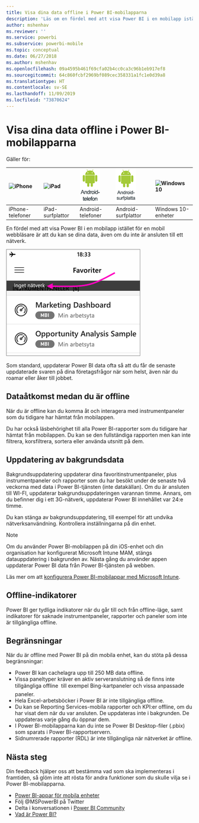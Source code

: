 ```yaml
---
title: Visa dina data offline i Power BI-mobilapparna
description: 'Läs om en fördel med att visa Power BI i en mobilapp istället för en mobil webbläsare: du kan se dina data, även om du inte är ansluten till ett nätverk.'
author: mshenhav
ms.reviewer: ''
ms.service: powerbi
ms.subservice: powerbi-mobile
ms.topic: conceptual
ms.date: 06/27/2018
ms.author: mshenhav
ms.openlocfilehash: 09a4595b461f69cfa02b4cc0ca3c96b1eb917ef8
ms.sourcegitcommit: 64c860fcbf2969bf089cec358331a1fc1e0d39a8
ms.translationtype: HT
ms.contentlocale: sv-SE
ms.lasthandoff: 11/09/2019
ms.locfileid: "73870624"
---
```

# <a name="view-your-data-offline-in-the-power-bi-mobile-apps"></a>Visa dina data offline i Power BI-mobilapparna
Gäller för:

| ![iPhone](./media/mobile-apps-offline-data/iphone-logo-50-px.png) | ![iPad](./media/mobile-apps-offline-data/ipad-logo-50-px.png) | ![Android-telefon](./media/mobile-apps-offline-data/android-phone-logo-50-px.png) | ![Android-surfplatta](./media/mobile-apps-offline-data/android-tablet-logo-50-px.png) | ![Windows 10](./media/mobile-apps-offline-data/win-10-logo-50-px.png) |
|:--- |:--- |:--- |:--- |:--- |
| iPhone-telefoner |iPad-surfplattor |Android-telefoner |Android-surfplattor |Windows 10-enheter |

En fördel med att visa Power BI i en mobilapp istället för en mobil webbläsare är att du kan se dina data, även om du inte är ansluten till ett nätverk. 

![Inget nätverksmeddelande](./media/mobile-apps-offline-data/power-bi-iphone-no-network.png)

Som standard, uppdaterar Power BI data ofta så att du får de senaste uppdaterade svaren på dina företagsfrågor när som helst, även när du roamar eller åker till jobbet.

## <a name="data-access-while-youre-offline"></a>Dataåtkomst medan du är offline
När du är offline kan du komma åt och interagera med instrumentpaneler som du tidigare har hämtat från mobilappen.

Du har också läsbehörighet till alla Power BI-rapporter som du tidigare har hämtat från mobilappen. Du kan se den fullständiga rapporten men kan inte filtrera, korsfiltrera, sortera eller använda utsnitt på dem.

## <a name="background-data-refresh"></a>Uppdatering av bakgrundsdata
Bakgrundsuppdatering uppdaterar dina favoritinstrumentpaneler, plus instrumentpaneler och rapporter som du har besökt under de senaste två veckorna med data i Power BI-tjänsten (inte datakällan). Om du är ansluten till WI-FI, uppdaterar bakgrundsuppdateringen varannan timme. Annars, om du befinner dig i ett 3G-nätverk, uppdaterar Power BI innehållet var 24:e timme.

Du kan stänga av bakgrundsuppdatering, till exempel för att undvika nätverksanvändning. Kontrollera inställningarna på din enhet.

> [!NOTE]
> Om du använder Power BI-mobilappen på din iOS-enhet och din organisation har konfigurerat Microsoft Intune MAM, stängs datauppdatering i bakgrunden av. Nästa gång du använder appen uppdaterar Power BI data från Power BI-tjänsten på webben.
> 
> Läs mer om att [konfigurera Power BI-mobilappar med Microsoft Intune](../../service-admin-mobile-intune.md). 
> 
> 

## <a name="offline-indicators"></a>Offline-indikatorer
Power BI ger tydliga indikatorer när du går till och från offline-läge, samt indikatorer för saknade instrumentpaneler, rapporter och paneler som inte är tillgängliga offline.

## <a name="limitations"></a>Begränsningar
När du är offline med Power BI på din mobila enhet, kan du stöta på dessa begränsningar:

* Power BI kan cachelagra upp till 250 MB data offline.
* Vissa paneltyper kräver en aktiv serveranslutning så de finns inte tillgängliga offline &#151; till exempel Bing-kartpaneler och vissa anpassade paneler.
* Hela Excel-arbetsböcker i Power BI är inte tillgängliga offline.
* Du kan se Reporting Services-mobila rapporter och KPI:er offline, om du har visat dem när du var ansluten. De uppdateras inte i bakgrunden. De uppdateras varje gång du öppnar dem.
* I Power BI-mobilapparna kan du inte se Power BI Desktop-filer (.pbix) som sparats i Power BI-rapportservern. 
* Sidnumrerade rapporter (RDL) är inte tillgängliga när nätverket är offline.

## <a name="next-steps"></a>Nästa steg
Din feedback hjälper oss att bestämma vad som ska implementeras i framtiden, så glöm inte att rösta för andra funktioner som du skulle vilja se i Power BI-mobilapparna. 

* [Power BI-appar för mobila enheter](mobile-apps-for-mobile-devices.md)
* Följ @MSPowerBI på Twitter
* Delta i konversationen i [Power BI Community](https://community.powerbi.com/)
* [Vad är Power BI?](../../fundamentals/power-bi-overview.md)


